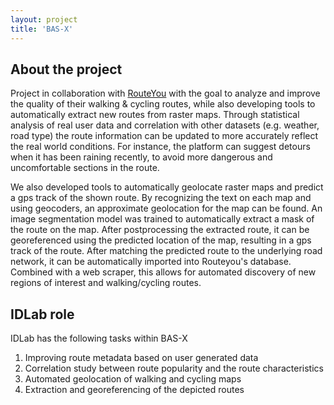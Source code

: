 ```yaml
---
layout: project
title: 'BAS-X'
---
```


## About the project

Project in collaboration with [RouteYou](https://www.routeyou.com/) with the goal to analyze and improve the quality of their walking & cycling routes, while also developing tools to automatically extract new routes from raster maps. Through statistical analysis of real user data and correlation with other datasets (e.g. weather, road type) the route information can be updated to more accurately reflect the real world conditions. For instance, the platform can suggest detours when it has been raining recently, to avoid more dangerous and uncomfortable sections in the route.

We also developed tools to automatically geolocate raster maps and predict a gps track of the shown route. By recognizing the text on each map and using geocoders, an approximate geolocation for the map can be found. An image segmentation model was trained to automatically extract a mask of the route on the map. After postprocessing the extracted route, it can be georeferenced using the predicted location of the map, resulting in a gps track of the route. After matching the predicted route to the underlying road network, it can be automatically imported into Routeyou's database. Combined with a web scraper, this allows for automated discovery of new regions of interest and walking/cycling routes.  


## IDLab role

IDLab has the following tasks within BAS-X

1. Improving route metadata based on user generated data
2. Correlation study between route popularity and the route characteristics
3. Automated geolocation of walking and cycling maps
4. Extraction and georeferencing of the depicted routes

